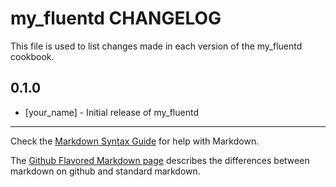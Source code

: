 my_fluentd CHANGELOG
====================

This file is used to list changes made in each version of the my_fluentd cookbook.

0.1.0
-----
- [your_name] - Initial release of my_fluentd

- - -
Check the [Markdown Syntax Guide](http://daringfireball.net/projects/markdown/syntax) for help with Markdown.

The [Github Flavored Markdown page](http://github.github.com/github-flavored-markdown/) describes the differences between markdown on github and standard markdown.
